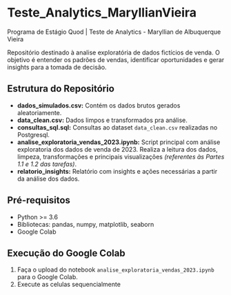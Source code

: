# Teste_Analytics_MaryllianVieira
Programa de Estágio Quod | Teste de Analytics - Maryllian de Albuquerque Vieira

Repositório destinado à analise exploratória de dados fictícios de venda. O objetivo é entender os padrões de vendas, identificar oportunidades e gerar insights para a tomada de decisão.

## Estrutura do Repositório
* **dados_simulados.csv:** Contém os dados brutos gerados aleatoriamente.
* **data_clean.csv:** Dados limpos e transformados pra análise.
* **consultas_sql.sql:** Consultas ao dataset `data_clean.csv` realizadas no Postgresql.
* **analise_exploratoria_vendas_2023.ipynb:** Script principal com análise exploratoria dos dados de venda de 2023. Realiza a leitura dos dados, limpeza, transformações e principais visualizações *(referentes às Partes 1.1 e 1.2 das tarefas)*.
* **relatorio_insights:** Relatório com insights e ações necessárias a partir da análise dos dados.

## Pré-requisitos
* Python >= 3.6
* Bibliotecas: pandas, numpy, matplotlib, seaborn
* Google Colab
  
## Execução do Google Colab
1. Faça o upload do notebook `analise_exploratoria_vendas_2023.ipynb` para o Google Colab.
2. Execute as celulas sequencialmente
